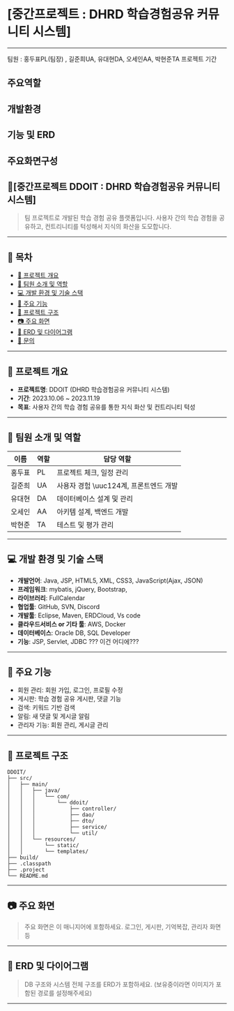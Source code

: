 # [중간프로젝트 : DHRD 학습경험공유 커뮤니티 시스템]
- - -
팀원 : 홍두표PL(팀장) , 길준희UA, 유대현DA, 오세인AA, 박현준TA
프로젝트 기간

주요역할
---
개발환경
---
기능 및 ERD
---
주요화면구성
---

## 📘[중간프로젝트 DDOIT : DHRD 학습경험공유 커뮤니티 시스템]

> 팀 프로젝트로 개발된 학습 경험 공유 플랫폼입니다.
> 사용자 간의 학습 경험을 공유하고, 컨트리니티를 턱성해서 지식의 화산을 도모합니다.

---

## 📂 목차

* [📅 프로젝트 개요](#-프로젝트-개요)
* [👥 팀원 소개 및 역할](#-팀원-소개-및-역할)
* [💻 개발 환경 및 기술 스택](#-개발-환경-및-기술-스택)
* [🔧 주요 기능](#-주요-기능)
* [📁 프로젝트 구조](#-프로젝트-구조)
* [📷 주요 화면](#-주요-화면)
* [📌 ERD 및 다이어그램](#-erd-및-다이어그램)
* [📝 문의](#-문의)

---

## 📅 프로젝트 개요

* **프로젝트명**: DDOIT (DHRD 학습경험공유 커뮤니티 시스템)
* **기간**: 2023.10.06 \~ 2023.11.19
* **목표**: 사용자 간의 학습 경험 공유를 통한 지식 화산 및 컨트리니티 턱성

---

## 👥 팀원 소개 및 역할

| 이름  | 역할 | 담당 역할                      |
| --- | -- | -------------------------- |
| 홍두표 | PL | 프로젝트 체크, 일정 관리             |
| 길준희 | UA | 사용자 경험  \uuc124계, 프론트엔드 개발 |
| 유대현 | DA | 데이터베이스 설계 및 관리             |
| 오세인 | AA | 아키템 설계, 백엔드 개발             |
| 박현준 | TA | 테스트 및 평가 관리                |

---

## 💻 개발 환경 및 기술 스택

* **개발언어**: Java, JSP, HTML5, XML, CSS3, JavaScript(Ajax, JSON)
* **프레임워크**: mybatis, jQuery, Bootstrap, 
* **라이브러리**: FullCalendar
* **협업툴**: GitHub, SVN, Discord
* **개발툴**: Eclipse, Maven, ERDCloud, Vs code
* **클라우드서비스 or 기타 툴**: AWS, Docker
* **데이터베이스**: Oracle DB, SQL Developer
* **기능**: JSP, Servlet, JDBC ??? 이건 어디에???

---

## 🔧 주요 기능

* 회원 관리: 회원 가입, 로그인, 프로필 수정
* 게시판: 학습 경험 공유 게시판, 댓글 기능
* 검색: 키워드 기반 검색
* 알림: 새 댓글 및 게시글 알림
* 관리자 기능: 회원 관리, 게시글 관리

---

## 📁 프로젝트 구조

```
DDOIT/
├── src/
│   ├── main/
│   │   ├── java/
│   │   │   └── com/
│   │   │       └── ddoit/
│   │   │           ├── controller/
│   │   │           ├── dao/
│   │   │           ├── dto/
│   │   │           ├── service/
│   │   │           └── util/
│   │   └── resources/
│   │       └── static/
│   │       └── templates/
├── build/
├── .classpath
├── .project
└── README.md
```

---

## 📷 주요 화면

> 주요 화면은 이 매니지어에 포함하세요.
> 로그인, 게시판, 기억복잡, 관리자 화면 등

---

## 📌 ERD 및 다이어그램

> DB 구조와 시스템 전체 구조를 ERD가 포함하세요.
> (보유중이라면 이미지가 포함된 경로를 설정해주세요)

---

